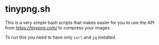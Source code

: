 # tinypng.sh

This is a very simple bash scripts that makes easier for you to use the API from https://tinypng.com/ to compress your images.

To run this you need to have only `curl` and `jq` installed.
